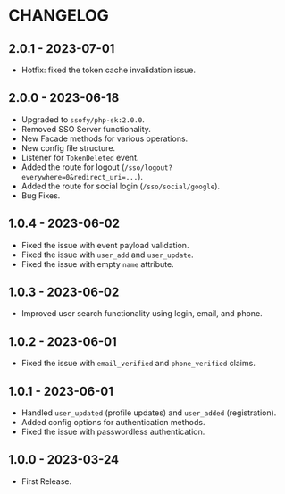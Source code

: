 # CHANGELOG

## 2.0.1 - 2023-07-01

* Hotfix: fixed the token cache invalidation issue.

## 2.0.0 - 2023-06-18

* Upgraded to `ssofy/php-sk:2.0.0`.
* Removed SSO Server functionality.
* New Facade methods for various operations.
* New config file structure.
* Listener for `TokenDeleted` event.
* Added the route for logout (`/sso/logout?everywhere=0&redirect_uri=...`).
* Added the route for social login (`/sso/social/google`).
* Bug Fixes.

## 1.0.4 - 2023-06-02

* Fixed the issue with event payload validation.
* Fixed the issue with `user_add` and `user_update`.
* Fixed the issue with empty `name` attribute.

## 1.0.3 - 2023-06-02

* Improved user search functionality using login, email, and phone.

## 1.0.2 - 2023-06-01

* Fixed the issue with `email_verified` and `phone_verified` claims.

## 1.0.1 - 2023-06-01

* Handled `user_updated` (profile updates) and `user_added` (registration).
* Added config options for authentication methods.
* Fixed the issue with passwordless authentication.

## 1.0.0 - 2023-03-24

* First Release.
